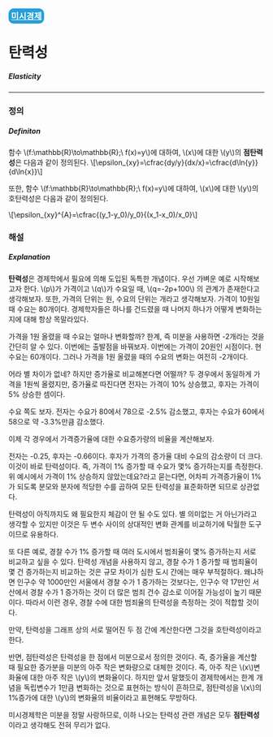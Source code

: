 <h3>
<a href="https://portalife.github.io/categories/미시경제/" style="color: #FFFFFF; 
background-color: #289ED9; padding: 5px; border-radius: 10px">
  미시경제
  </a>
</h3>
  
# 탄력성

##### Elasticity

---

### 정의

##### Definiton

함수 \\(f:\mathbb{R}\to\mathbb{R};\ f(x)=y\\)에 대하여, \\(x\\)에 대한 \\(y\\)의 **점탄력성**은 다음과 같이 정의된다.
\\[\epsilon_{xy}=\cfrac{dy/y}{dx/x}=\cfrac{d\ln{y}}{d\ln{x}}\\]

또한, 함수 \\(f:\mathbb{R}\to\mathbb{R};\ f(x)=y\\)에 대하여, \\(x\\)에 대한 \\(y\\)의 호탄력성은 다음과 같이 정의된다.

\\[\epsilon_{xy}^{A}=\cfrac{(y_1-y_0)/y_0}{(x_1-x_0)/x_0}\\]

### 해설

##### Explanation

**탄력성**은 경제학에서 필요에 의해 도입된 독특한 개념이다. 우선 가벼운 예로 시작해보고자 한다. \\(p\\)가 가격이고 \\(q\\)가 수요일 때, \\(q=-2p+100\\) 의 관계가 존재한다고 생각해보자. 또한, 가격의 단위는 원, 수요의 단위는 개라고 생각해보자. 가격이 10원일 때 수요는 80개이다. 경제학자들은 하나를 건드렸을 때 나머지 하나가 어떻게 변화하는지에 대해 항상 목말라있다. 

가격을 1원 올렸을 때 수요는 얼마나 변화할까? 한계, 즉 미분을 사용하면 -2개라는 것을 간단히 알 수 있다. 이번에는 출발점을 바꿔보자. 이번에는 가격이 20원인 시점이다. 현 수요는 60개이다. 그러나 가격을 1원 올렸을 때의 수요의 변화는 여전히 -2개이다.

어라 별 차이가 없네? 하지만 증가율로 비교해본다면 어떨까? 두 경우에서 동일하게 가격을 1원씩 올렸지만, 증가율로 따진다면 전자는 가격이 10% 상승했고, 후자는 가격이 5% 상승한 셈이다.

수요 쪽도 보자. 전자는 수요가 80에서 78으로 -2.5% 감소했고, 후자는 수요가 60에서 58으로 약 -3.3%만큼 감소했다.

이제 각 경우에서 가격증가율에 대한 수요증가량의 비율을 계산해보자.

전자는 -0.25, 후자는 -0.66이다. 후자가 가격의 증가율 대비 수요의 감소량이 더 크다. 이것이 바로 탄력성이다. 즉, 가격이 1% 증가할 때 수요가 몇% 증가하는지를 측정한다. 위 예시에서 가격이 1% 상승하지 않았는데요?라고 묻는다면, 어차피 가격증가율이 1%가 되도록 분모와 분자에 적당한 수를 곱하여 모든 탄력성을 표준화하면 되므로 상관없다.

탄력성이 아직까지도 왜 필요한지 체감이 안 될 수도 있다. 별 의미없는 거 아닌가라고 생각할 수 있지만 이것은 두 변수 사이의 상대적인 변화 관계를 비교하기에 탁월한 도구이므로 유용하다. 

또 다른 예로, 경찰 수가 1% 증가할 때 여러 도시에서 범죄율이 몇% 증가하는지 서로 비교하고 싶을 수 있다. 탄력성 개념을 사용하지 않고, 경찰 수가 1 증가할 때 범죄율이 몇 건 증가하는지 비교하는 것은 규모 차이가 심한 도시 간에는 매우 부적절하다. 왜냐하면 인구수 약 1000만인 서울에서 경찰 수가 1 증가하는 것보다는, 인구수 약 17만인 서산에서 경찰 수가 1 증가하는 것이 더 많은 범죄 건수 감소로 이어질 가능성이 높기 때문이다. 따라서 이런 경우, 경찰 수에 대한 범죄율의 탄력성을 측정하는 것이 적합할 것이다.

만약, 탄력성을 그래프 상의 서로 떨어진 두 점 간에 계산한다면 그것을 호탄력성이라고 한다.

반면, 점탄력성은 탄력성을 한 점에서 미분으로서 정의한 것이다. 즉, 증가율을 계산할 때 필요한 증가분을 미분의 아주 작은 변화량으로 대체한 것이다. 즉, 아주 작은 \\(x\\)변화율에 대한 아주 작은 \\(y\\)의 변화율이다. 하지만 앞서 말했듯이 경제학에서는 한계 개념을 독립변수가 1만큼 변화하는 것으로 표현하는 방식이 흔하므로, 점탄력성을 \\(x\\)의 1%증가에 대한 \\(y\\)의 변화율의 비율이라고 표현해도 무방하다.

미시경제학은 미분을 정말 사랑하므로, 이하 나오는 탄력성 관련 개념은 모두 **점탄력성**이라고 생각해도 전혀 무리가 없다.
